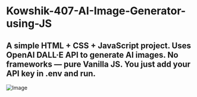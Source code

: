 # Kowshik-407-AI-Image-Generator-using-JS
A simple HTML + CSS + JavaScript project.  Uses OpenAI DALL·E API to generate AI images.  No frameworks — pure Vanilla JS.  You just add your API key in .env and run.
---
![Image](https://github.com/user-attachments/assets/5a2c11ee-787f-46df-8da8-0f2c2b47ada5)

